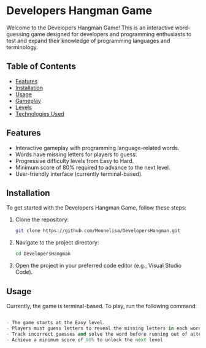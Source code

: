 # Developers Hangman Game

Welcome to the Developers Hangman Game! This is an interactive word-guessing game designed for developers and programming enthusiasts to test and expand their knowledge of programming languages and terminology.

## Table of Contents

- [Features](#features)
- [Installation](#installation)
- [Usage](#usage)
- [Gameplay](#gameplay)
- [Levels](#levels)
- [Technologies Used](#technologies-used)

## Features

- Interactive gameplay with programming language-related words.
- Words have missing letters for players to guess.
- Progressive difficulty levels from Easy to Hard.
- Minimum score of 80% required to advance to the next level.
- User-friendly interface (currently terminal-based).

## Installation

To get started with the Developers Hangman Game, follow these steps:

1. Clone the repository:
   ```bash
   git clone https://github.com/Monnelisa/DevelopersHangman.git


2. Navigate to the project directory:

   ```bash
   cd DevelopersHangman

3. Open the project in your preferred code editor (e.g., Visual Studio Code).

## Usage

Currently, the game is terminal-based. To play, run the following command:

   ```python hangman.py

- The game starts at the Easy level.
- Players must guess letters to reveal the missing letters in each word.
- Track incorrect guesses and solve the word before running out of attempts.
- Achieve a minimum score of 80% to unlock the next level



